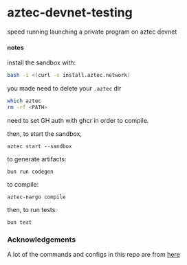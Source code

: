 # aztec-devnet-testing

speed running launching a private program on aztec devnet

#### notes

install the sandbox with:

```bash
bash -i <(curl -s install.aztec.network)
```

you made need to delete your `.aztec` dir

```bash
which aztec
rm -rf <PATH>
```

need to set GH auth with ghcr in order to compile.

then, to start the sandbox,

```
aztec start --sandbox

```

to generate artifacts:

```
bun run codegen
```

to compile:

```
aztec-nargo compile
```

then, to run tests:

```
bun test
```

### Acknowledgements

A lot of the commands and configs in this repo are from [here](https://github.com/AztecProtocol/aztec-starter/tree/main/src)

